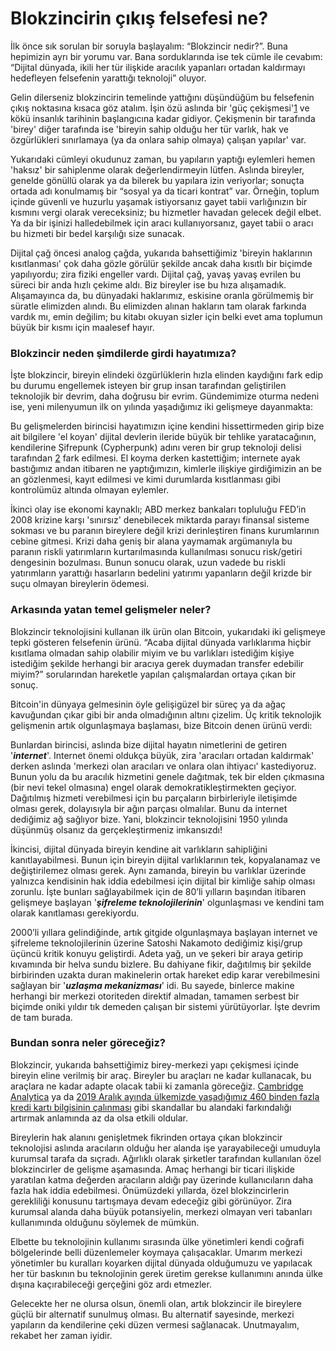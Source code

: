# Blokzincirin çıkış felsefesi ne?

İlk önce sık sorulan bir soruyla başlayalım: “Blokzincir nedir?”. Buna hepimizin ayrı bir yorumu var. Bana sorduklarında ise tek cümle ile cevabım: “Dijital dünyada, ikili her tür ilişkide aracılık yapanları ortadan kaldırmayı hedefleyen felsefenin yarattığı teknoloji” oluyor.

Gelin dilerseniz blokzincirin temelinde yattığını düşündüğüm bu felsefenin çıkış noktasına kısaca göz atalım. İşin özü aslında bir 'güç çekişmesi'[1]() ve kökü insanlık tarihinin başlangıcına kadar gidiyor. Çekişmenin bir tarafında 'birey' diğer tarafında ise 'bireyin sahip olduğu her tür varlık, hak ve özgürlükleri sınırlamaya \(ya da onlara sahip olmaya\) çalışan yapılar' var.

Yukarıdaki cümleyi okudunuz zaman, bu yapıların yaptığı eylemleri hemen 'haksız' bir sahiplenme olarak değerlendirmeyin lütfen. Aslında bireyler, genelde gönüllü olarak ya da bilerek bu yapılara izin veriyorlar; sonuçta ortada adı konulmamış bir “sosyal ya da ticari kontrat” var. Örneğin, toplum içinde güvenli ve huzurlu yaşamak istiyorsanız gayet tabii varlığınızın bir kısmını vergi olarak vereceksiniz; bu hizmetler havadan gelecek değil elbet. Ya da bir işinizi halledebilmek için aracı kullanıyorsanız, gayet tabii o aracı bu hizmeti bir bedel karşılığı size sunacak.

Dijital çağ öncesi analog çağda, yukarıda bahsettiğimiz 'bireyin haklarının kısıtlanması' çok daha gözle görülür şekilde ancak daha kısıtlı bir biçimde yapılıyordu; zira fiziki engeller vardı. Dijital çağ, yavaş yavaş evrilen bu süreci bir anda hızlı çekime aldı. Biz bireyler ise bu hıza alışamadık. Alışamayınca da, bu dünyadaki haklarımız, eskisine oranla görülmemiş bir süratle elimizden alındı. Bu elimizden alınan hakların tam olarak farkında vardık mı, emin değilim; bu kitabı okuyan sizler için belki evet ama toplumun büyük bir kısmı için maalesef hayır.

### Blokzincir neden şimdilerde girdi hayatımıza?

İşte blokzincir, bireyin elindeki özgürlüklerin hızla elinden kaydığını fark edip bu durumu engellemek isteyen bir grup insan tarafından geliştirilen teknolojik bir devrim, daha doğrusu bir evrim. Gündemimize oturma nedeni ise, yeni milenyumun ilk on yılında yaşadığımız iki gelişmeye dayanmakta:

Bu gelişmelerden birincisi hayatımızın içine kendini hissettirmeden girip bize ait bilgilere 'el koyan' dijital devlerin ileride büyük bir tehlike yaratacağının, kendilerine Şifrepunk \(Cypherpunk\) adını veren bir grup teknoloji delisi tarafından [2]() fark edilmesi. El koyma derken kastettiğim; internete ayak bastığımız andan itibaren ne yaptığımızın, kimlerle ilişkiye girdiğimizin an be an gözlenmesi, kayıt edilmesi ve kimi durumlarda kısıtlanması gibi kontrolümüz altında olmayan eylemler.

İkinci olay ise ekonomi kaynaklı; ABD merkez bankaları topluluğu FED’in 2008 krizine karşı 'sınırsız' denebilecek miktarda parayı finansal sisteme sokması ve bu paranın bireylere değil krizi derinleştiren finans kurumlarının cebine gitmesi. Krizi daha geniş bir alana yaymamak argümanıyla bu paranın riskli yatırımların kurtarılmasında kullanılması sonucu risk/getiri dengesinin bozulması. Bunun sonucu olarak, uzun vadede bu riskli yatırımların yarattığı hasarların bedelini yatırımı yapanların değil krizde bir suçu olmayan bireylerin ödemesi.

### Arkasında yatan temel gelişmeler neler?

Blokzincir teknolojisini kullanan ilk ürün olan Bitcoin, yukarıdaki iki gelişmeye tepki gösteren felsefenin ürünü. “Acaba dijital dünyada varlıklarıma hiçbir kısıtlama olmadan sahip olabilir miyim ve bu varlıkları istediğim kişiye istediğim şekilde herhangi bir aracıya gerek duymadan transfer edebilir miyim?” sorularından hareketle yapılan çalışmalardan ortaya çıkan bir sonuç.

Bitcoin'in dünyaya gelmesinin öyle gelişigüzel bir süreç ya da ağaç kavuğundan çıkar gibi bir anda olmadığının altını çizelim. Üç kritik teknolojik gelişmenin artık olgunlaşmaya başlaması, bize Bitcoin denen ürünü verdi:

Bunlardan birincisi, aslında bize dijital hayatın nimetlerini de getiren '_**internet**_'. Internet önemi oldukça büyük, zira 'aracıları ortadan kaldırmak' derken aslında 'merkezi olan aracıları ve onlara olan ihtiyacı' kastediyoruz. Bunun yolu da bu aracılık hizmetini genele dağıtmak, tek bir elden çıkmasına \(bir nevi tekel olmasına\) engel olarak demokratikleştirmekten geçiyor. Dağıtılmış hizmeti verebilmesi için bu parçaların birbirleriyle iletişimde olması gerek, dolayısıyla bir ağın parçası olmalılar. Bunu da internet dediğimiz ağ sağlıyor bize. Yani, blokzincir teknolojisini 1950 yılında düşünmüş olsanız da gerçekleştirmeniz imkansızdı!

İkincisi, dijital dünyada bireyin kendine ait varlıkların sahipliğini kanıtlayabilmesi. Bunun için bireyin dijital varlıklarının tek, kopyalanamaz ve değiştirilemez olması gerek. Aynı zamanda, bireyin bu varlıklar üzerinde yalnızca kendisinin hak iddia edebilmesi için dijital bir kimliğe sahip olması zorunlu. İşte bunları sağlayabilmek için de 80’li yılların başından itibaren gelişmeye başlayan '_**şifreleme teknolojilerinin**_' olgunlaşması ve kendini tam olarak kanıtlaması gerekiyordu.

2000’li yıllara gelindiğinde, artık gitgide olgunlaşmaya başlayan internet ve şifreleme teknolojilerinin üzerine Satoshi Nakamoto dediğimiz kişi/grup üçüncü kritik konuyu geliştirdi. Adeta yağ, un ve şekeri bir araya getirip kıvamında bir helva sundu bizlere. Bu dahiyane fikir, dağıtılmış bir şekilde birbirinden uzakta duran makinelerin ortak hareket edip karar verebilmesini sağlayan bir '_**uzlaşma mekanizması**_' idi. Bu sayede, binlerce makine herhangi bir merkezi otoriteden direktif almadan, tamamen serbest bir biçimde oniki yıldır tık demeden çalışan bir sistemi yürütüyorlar. İşte devrim de tam burada.

### Bundan sonra neler göreceğiz?

Blokzincir, yukarıda bahsettiğimiz birey-merkezi yapı çekişmesi içinde bireyin eline verilmiş bir araç. Bireyler bu araçları ne kadar kullanacak, bu araçlara ne kadar adapte olacak tabii ki zamanla göreceğiz. [Cambridge Analytica](https://www.theguardian.com/news/series/cambridge-analytica-files) ya da [2019 Aralık ayında ülkemizde yaşadığımız 460 binden fazla kredi kartı bilgisinin çalınması](https://www.bbc.com/turkce/haberler-turkiye-50746265) gibi skandallar bu alandaki farkındalığı artırmak anlamında az da olsa etkili oldular.

Bireylerin hak alanını genişletmek fikrinden ortaya çıkan blokzincir teknolojisi aslında aracıların olduğu her alanda işe yarayabileceği umuduyla kurumsal tarafa da sıçradı. Ağırlıklı olarak şirketler tarafından kullanılan özel blokzincirler de gelişme aşamasında. Amaç herhangi bir ticari ilişkide yaratılan katma değerden aracıların aldığı pay üzerinde kullanıcıların daha fazla hak iddia edebilmesi. Önümüzdeki yıllarda, özel blokzincirlerin gerekliliği konusunu tartışmaya devam edeceğiz gibi görünüyor. Zira kurumsal alanda daha büyük potansiyelin, merkezi olmayan veri tabanları kullanımında olduğunu söylemek de mümkün.

Elbette bu teknolojinin kullanımı sırasında ülke yönetimleri kendi coğrafi bölgelerinde belli düzenlemeler koymaya çalışacaklar. Umarım merkezi yönetimler bu kuralları koyarken dijital dünyada olduğumuzu ve yapılacak her tür baskının bu teknolojinin gerek üretim gerekse kullanımını anında ülke dışına kaçırabileceği gerçeğini göz ardı etmezler.

Gelecekte her ne olursa olsun, önemli olan, artık blokzincir ile bireylere güçlü bir alternatif sunulmuş olması. Bu alternatif sayesinde, merkezi yapıların da kendilerine çeki düzen vermesi sağlanacak. Unutmayalım, rekabet her zaman iyidir.

